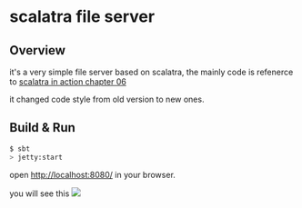 # scalatra file server #

## Overview
it's a very simple file server based on scalatra,
the mainly code is refenerce to [scalatra in action chapter 06](https://github.com/scalatra/scalatra-in-action)

it changed code style from old version to new ones.

## Build & Run ##

```sh
$ sbt
> jetty:start
```


open [http://localhost:8080/](http://localhost:8080/) in your browser.

you will see this
![](https://counter2015.com/picture/scalatra-6-0.png)
